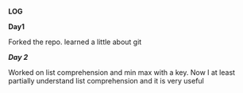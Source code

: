**LOG**

**Day1**

Forked the repo. learned a little about git

***Day 2***

Worked on list comprehension and min max with a key. Now I at least partially understand list comprehension
and it is very useful
